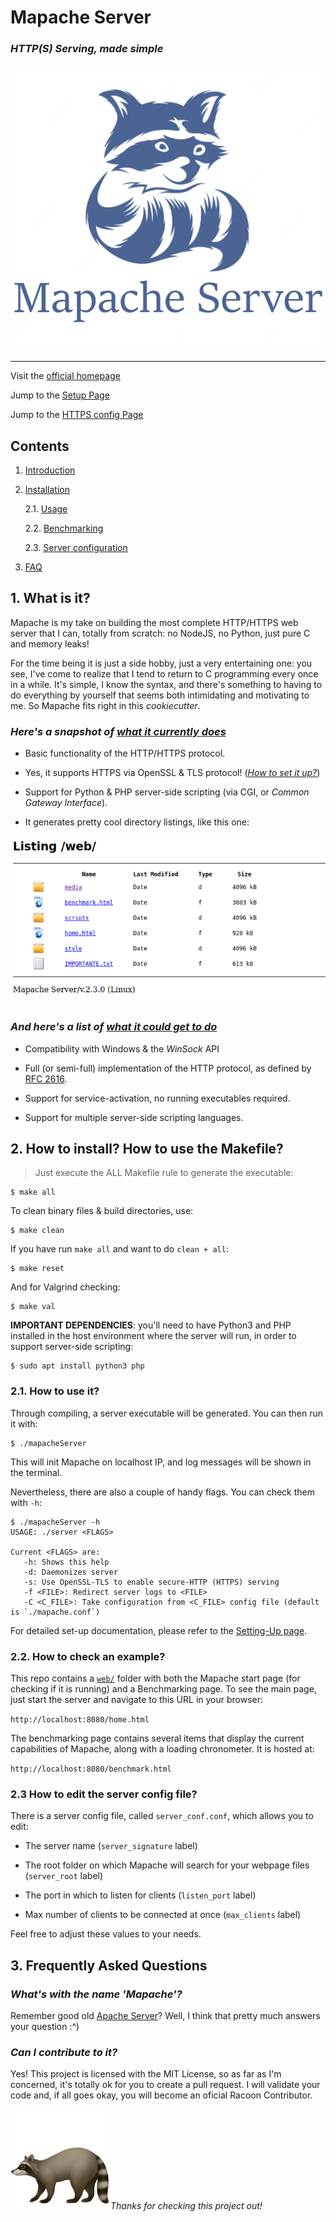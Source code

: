 # Mapache Server

### *HTTP(S) Serving, made simple*

<div style='text-align: center;' align='center'>
    <img style='max-heigth: 200px;' src='doc/misc/mapache.png'/>
</div>

***

Visit the [official homepage](https://danibt656.github.io/website/mapache/)

Jump to the [Setup Page](doc/setup.md)

Jump to the [HTTPS config Page](doc/https.md)

## **Contents**

1. [Introduction](#1-what-is-it)

2. [Installation](#2-how-to-install-how-to-use-the-makefile)

	2.1. [Usage](#21-how-to-use-it)

	2.2. [Benchmarking](#22-how-to-check-an-example)

	2.3. [Server configuration](#23-how-to-edit-the-server-config-file)

3. [FAQ](#3-frequently-asked-questions)

## 1. What is it?

Mapache is my take on building the most complete HTTP/HTTPS web server that I can, totally from scratch: no NodeJS, no Python, just pure C and memory leaks!

For the time being it is just a side hobby, just a very entertaining one: you see, I've come to realize that I tend to return to C programming every once in a while. It's simple, I know the syntax, and there's something to having to do everything by yourself that seems both intimidating and motivating to me. So Mapache fits right in this *cookiecutter*.

### *Here's a snapshot of <u>what it currently does</u>*

+ Basic functionality of the HTTP/HTTPS protocol.

+ Yes, it supports HTTPS via OpenSSL & TLS protocol! ([*How to set it up?*](doc/https.md))

+ Support for Python & PHP server-side scripting (via CGI, or *Common Gateway Interface*).

+ It generates pretty cool directory listings, like this one:

<div style='text-align: center;' align='center'>
    <img style='max-heigth: 150px;' src='doc/misc/dirlist.png'/>
</div>

### *And here's a list of <u>what it could get to do</u>*

+ Compatibility with Windows & the *WinSock* API

+ Full (or semi-full) implementation of the HTTP protocol, as defined by [RFC 2616](https://www.ietf.org/rfc/rfc2616.txt).

+ Support for service-activation, no running executables required.

+ Support for multiple server-side scripting languages.

## 2. How to install? How to use the Makefile?

> Just execute the ALL Makefile rule to generate the executable:

```
$ make all
```

To clean binary files & build directories, use:

```
$ make clean
```

If you have run `make all` and want to do `clean + all`:

```
$ make reset
```

And for Valgrind checking:

```
$ make val
```

**IMPORTANT DEPENDENCIES**: you'll need to have Python3 and PHP installed in the host environment where the server will run, in order to support server-side scripting:

```
$ sudo apt install python3 php
```

### 2.1. How to use it?

Through compiling, a server executable will be generated. You can then run it with:

```
$ ./mapacheServer
```

This will init Mapache on localhost IP, and log messages will be shown in the terminal.

Nevertheless, there are also a couple of handy flags. You can check them with `-h`:

```
$ ./mapacheServer -h
USAGE: ./server <FLAGS>

Current <FLAGS> are:
   -h: Shows this help
   -d: Daemonizes server
   -s: Use OpenSSL-TLS to enable secure-HTTP (HTTPS) serving
   -f <FILE>: Redirect server logs to <FILE>
   -C <C_FILE>: Take configuration from <C_FILE> config file (default is `./mapache.conf`)
```

For detailed set-up documentation, please refer to the [Setting-Up page](doc/setup.md).

### 2.2. How to check an example?

This repo contains a [`web/`](https://github.com/danibt656/Mapache/tree/main/web) folder with both the Mapache start page (for checking if it is running) and a Benchmarking page. To see the main page, just start the server and navigate to this URL in your browser:

`http://localhost:8080/home.html`

The benchmarking page contains several items that display the current capabilities of Mapache, along with a loading chronometer. It is hosted at:

`http://localhost:8080/benchmark.html`

### 2.3 How to edit the server config file?

There is a server config file, called `server_conf.conf`, which allows you to edit:

+ The server name (`server_signature` label)

+ The root folder on which Mapache will search for your webpage files (`server_root` label)

+ The port in which to listen for clients (`listen_port` label)

+ Max number of clients to be connected at once (`max_clients` label)

Feel free to adjust these values to your needs.


## 3. Frequently Asked Questions

### *What's with the name 'Mapache'?*
Remember good old <a href="https://httpd.apache.org/" target="_blank">Apache Server</a>? Well, I think that pretty much answers your question :^)

### *Can I contribute to it?*
Yes! This project is licensed with the MIT License, so as far as I'm concerned, it's totally ok for you to create a pull request. I will validate your code and, if all goes okay, you will become an oficial Racoon Contributor.

<img style='max-heigth: 200px;' src='doc/misc/emoji.png'/><i>Thanks for checking this project out!</i>

